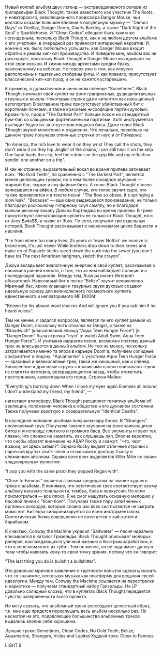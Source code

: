 Новый коллаб альбом двух легенд — экстраординарного рэпера из Филадельфии Black Thought, также известного как участник The Roots, и новаторского, революционного продюсера Danger Mouse, чьи коллабы оказали большое влияние в популярную музыку — "Demon Days" от Gorillaz, Danger Doom, Gnarls Barkley, а также "Dark Night of the Soul" с Sparklehorse. И "Cheat Codes" обещает быть таким же легендарным, поскольку Black Thought, как и на любом другом альбоме с его участием, в очередной раз привносит интересный нарратив. И, конечно же, было любопытно услышать, как Danger Mouse входит обратно в режим хип-хоп производства. И поверьте мне, альбом вас не разочарует, поскольку Black Thought и Danger Mouse выкидывают на стол свои козыри. И химия между артистами сродни браку, заключенному на небесах. Не говоря уже о том, как искусно расположены и тщательно отобраны фиты. И как правило, присутствует классический хип-хоп прод, и он не кажется устаревшим.

К примеру, в драматичном и киношном опенере "Sometimes", Black Thought начинает свой куплет на фоне грандиозных, душещипитальных струнных и вокала. Некоторые строки даже читаются как насыщенный автопортрет. В заглавном треке присутствует убийственный бит с короткими бочками, а также красивые нисходящие партии духовых. Кроме того, прод в "The Darkest Part" больше похож на стандартный бум-бэп со слащавыми фортепианными партиями. Хотя инструментал выглядит бедно из-за отсутствия мощного баса. Даже голос Black Thought звучит монотонно и отдаленно. Что печально, поскольку на данном треке получаем отличные строчки от него и от Рэйквона:

"In America, the rich love to wear it on they wrist
They call the shots, they don't wear it on they hip
Jinglin' of the chains, I can still hear it on the ship
One hand loads the clip, feel the rubber on the grip
Me and my reflection sendin' one another on a trip".

И как ни странно, выразительный вокал во время припева затмевает всех. "No Gold Teeth", по сравнению с "The Darkest Part", является менее цепляющим треком, но в нем более солидное звучание — жирный бас, сырые и лоу-файные биты. А голос Black Thought словно записывался на айфон. В любом случае, его голос звучит сыро, что также проявляется и в тексте песни: "The flow so obese, it's springing a slow leak". "Because" — еще одно выдающееся произведение, не только благодаря роскошному гитарному соул сэмплу, но и благодаря мальчишескому вокалу Дилана Картлиджа во время припева. В треке присутствуют впечатляющие куплеты не только от Black Thought, но и от Joey Bada$$, а также от Russ. По сути, получаем три отдельных историй. Black Thought рассказывает о нескончаемом цикле бедности и насилия:

"I'm from where too many lives, 25 years or fewer
Nothin' we receive is brand new, it's just newer
While brothers drop down to their knees and make do of
Popsicle sticks raced down the curb into the sewer (you don't have to)
The next American hangman, sketch the crayon".

Джоуи вкладывает аналогичную энергию в свой куплет, рассказывая о насилии в ранней юности, о том, что за ним наблюдает полиция и о последующей паранойе. Между тем, Russ разносит Интернет обывателей. Навязчивый бит в песне "Belize" звучит великолепно. Мрачный бас, яркие клавиши и траурные звуки духовых создают идеальную основу для великолепного посмертного куплета единственного и неповторимого MF DOOM:

"Known for his absurd word choices
And will ignore you if you ask him if he heard voices".

Тем не менее, я задался вопросом, является ли его куплет демкой из Danger Doom, поскольку есть отсылка на Danger, а также на "Broodwich" (классический эпизод "Aqua Teen Hunger Force") [в "DangerDoom" была строчка "tryin' to watch Adult Swim, Aqua Teen Hunger Force"]. И учитывая нарратив песни, возможно поэтому данный трек не вписывается в данный альбом. Но тем не менее, поскольку затрагивается именно та эпоха в карьере Doom'a, получаем солидные сонграйтинг и подачу. "Aquamarine" с участием Aqua Teen Hunger Force — красивый и великолепный трек, такой же киношный, как и опенер. Заношенные и дроновые струны с клавишами словно описывают героя из спагетти-вестерна, возвращающегося назад, чтобы отомстить преступникам, захватившим его город. Строчки Майка:

"Everything's burning down
When I close my eyes again
Enemies all around
I don't understand my friend, my friend", —

нагнетают атмосферу. Black Thought расширяет тематику альбома об эволюции, положении человека в обществе и его духовном состоянии. Также получаем короткую и созерцательную "Identical Deaths".

В последней половине альбома получаем пару бопов. В "Strangers" неописуемый грув. Получаем грязное звучание на фоне заикающихся битов и угнетающе плотного и громкого баса. Все элементы играют так плавно, что сложно не заметить, как слушаешь луп. Вполне вероятно, что снобы обратят внимание на A$AP Rocky и скажут: "Что, черт возьми, он здесь забыл?". Однако Rocky выдает отличные строчки с парочкой крутых свитч-апов и отсылками к доктору Сьюзу и сломанным айфонам. Однако ярче всех выделяется Killer Mike со своим хладнокровным куплетом:

"I pop you with the same pistol they popped Regan with".

"Close to Famous" является главным кандидатом на звание худшего трека с альбома. Я понимаю, что эстетически трек соответствует всему альбому касаемо тональности, тембра, баса и перкуссии. Но если присмотреться — все плохо. Я не смог нащупать основную мелодию у басовой линии с "бонг-бонг". Получаем также пару запитченных органных аккордов, которые словно изо всех сил пытаются не сыграть мимо нот. Бит едва синхронизируется со всем инструменталом. Синтетическая бочка совершенно не сочетается с хай-хэтом и барабаном.

К счастью, Conway the Machine украсил "Saltwater" — песня идеально вписывается в каталог Гризельды. Black Thought описывает молодых рэперов, наслаждающихся уличной жизнью и быстрым заработком, и это в конечном итоге их губит. Тем не менее, он не поднимает данную тему чтобы навязать кому-то свою точку зрения, потому что он говорит:

"The last thing you do is bullshit a bullshitter".

Это довольно мрачное заявление о тщетности попыток сделать/сказать что-то значимое, используя музыку как платформу для вещания своей идеологии. Между тем, Conway the Machine ссылается на перестрелки и наркотики — получаем стандартный набор Гризельды. На LP довольно солидный клозер, что в куплетах Black Thought передается чувство завершенности всего проекта.

Не могу сказать, что альбомный треки воссоздают целостный образ, т.к. мне еще придется переслушать весь альбом несколько раз. Но несмотря на это, подавляющее большинство альбомных треков выдались вполне себе хорошими.

Лучшие треки: Sometimes, Cheat Codes, No Gold Teeth, Belize, Aquamarine, Strangers, Violas and Lupitas
Худший трек: Close to Famous

LIGHT 8
